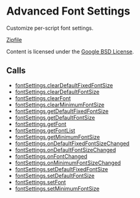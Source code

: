 
Advanced Font Settings
=======

Customize per-script font settings.

[Zipfile](http://developer.chrome.com/extensions/examples/api/fontSettings.zip)

Content is licensed under the [Google BSD License](http://code.google.com/google_bsd_license.html).

Calls
-----

* [fontSettings.clearDefaultFixedFontSize](https://developer.chrome.com/extensions/fontSettings#method-clearDefaultFixedFontSize)
* [fontSettings.clearDefaultFontSize](https://developer.chrome.com/extensions/fontSettings#method-clearDefaultFontSize)
* [fontSettings.clearFont](https://developer.chrome.com/extensions/fontSettings#method-clearFont)
* [fontSettings.clearMinimumFontSize](https://developer.chrome.com/extensions/fontSettings#method-clearMinimumFontSize)
* [fontSettings.getDefaultFixedFontSize](https://developer.chrome.com/extensions/fontSettings#method-getDefaultFixedFontSize)
* [fontSettings.getDefaultFontSize](https://developer.chrome.com/extensions/fontSettings#method-getDefaultFontSize)
* [fontSettings.getFont](https://developer.chrome.com/extensions/fontSettings#method-getFont)
* [fontSettings.getFontList](https://developer.chrome.com/extensions/fontSettings#method-getFontList)
* [fontSettings.getMinimumFontSize](https://developer.chrome.com/extensions/fontSettings#method-getMinimumFontSize)
* [fontSettings.onDefaultFixedFontSizeChanged](https://developer.chrome.com/extensions/fontSettings#event-onDefaultFixedFontSizeChanged)
* [fontSettings.onDefaultFontSizeChanged](https://developer.chrome.com/extensions/fontSettings#event-onDefaultFontSizeChanged)
* [fontSettings.onFontChanged](https://developer.chrome.com/extensions/fontSettings#event-onFontChanged)
* [fontSettings.onMinimumFontSizeChanged](https://developer.chrome.com/extensions/fontSettings#event-onMinimumFontSizeChanged)
* [fontSettings.setDefaultFixedFontSize](https://developer.chrome.com/extensions/fontSettings#method-setDefaultFixedFontSize)
* [fontSettings.setDefaultFontSize](https://developer.chrome.com/extensions/fontSettings#method-setDefaultFontSize)
* [fontSettings.setFont](https://developer.chrome.com/extensions/fontSettings#method-setFont)
* [fontSettings.setMinimumFontSize](https://developer.chrome.com/extensions/fontSettings#method-setMinimumFontSize)